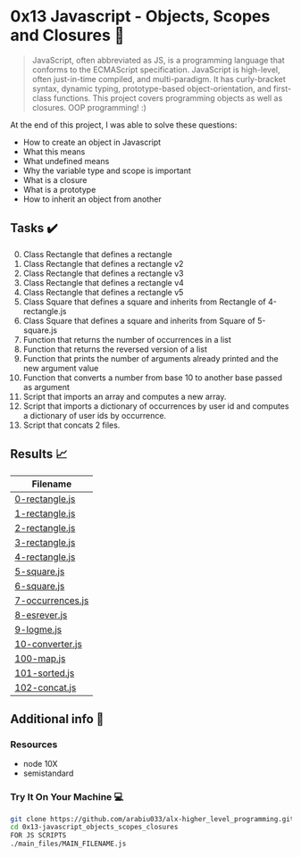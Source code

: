 # 0x13 Javascript - Objects, Scopes and Closures :roller_coaster:

> JavaScript, often abbreviated as JS, is a programming language that conforms to the ECMAScript specification. JavaScript is high-level, often just-in-time compiled, and multi-paradigm. It has curly-bracket syntax, dynamic typing, prototype-based object-orientation, and first-class functions. This project covers programming objects as well as closures. OOP programming! :)

At the end of this project, I was able to solve these questions:
  
* How to create an object in Javascript
* What this means
* What undefined means
* Why the variable type and scope is important
* What is a closure
* What is a prototype
* How to inherit an object from another

## Tasks :heavy_check_mark:

0. Class Rectangle that defines a rectangle 
1. Class Rectangle that defines a rectangle v2
2. Class Rectangle that defines a rectangle v3
3. Class Rectangle that defines a rectangle v4
4. Class Rectangle that defines a rectangle v5
5. Class Square that defines a square and inherits from Rectangle of 4-rectangle.js
6. Class Square that defines a square and inherits from Square of 5-square.js
7. Function that returns the number of occurrences in a list
8. Function that returns the reversed version of a list
9. Function that prints the number of arguments already printed and the new argument value
10. Function that converts a number from base 10 to another base passed as argument
11. Script that imports an array and computes a new array.
12. Script that imports a dictionary of occurrences by user id and computes a dictionary of user ids by occurrence.
13. Script that concats 2 files.


## Results :chart_with_upwards_trend:

| Filename |
| ------ |
| [0-rectangle.js](https://github.com/arabiu033/alx-higher_level_programming/blob/mainr/0x13-javascript_objects_scopes_closures/0-rectangle.js)|
|[1-rectangle.js](https://github.com/arabiu033/alx-higher_level_programming/blob/mainr/0x13-javascript_objects_scopes_closures/1-rectangle.js)|
|[2-rectangle.js](https://github.com/arabiu033/alx-higher_level_programming/blob/mainr/0x13-javascript_objects_scopes_closures/2-rectangle.js)|
|[3-rectangle.js](https://github.com/arabiu033/alx-higher_level_programming/blob/mainr/0x13-javascript_objects_scopes_closures/3-rectangle.js)|
|[4-rectangle.js](https://github.com/arabiu033/alx-higher_level_programming/blob/mainr/0x13-javascript_objects_scopes_closures/4-rectangle.js)|
|[5-square.js](https://github.com/arabiu033/alx-higher_level_programming/blob/mainr/0x13-javascript_objects_scopes_closures/5-square.js)|
|[6-square.js](https://github.com/arabiu033/alx-higher_level_programming/blob/mainr/0x13-javascript_objects_scopes_closures/6-square.js)|
|[7-occurrences.js](https://github.com/arabiu033/alx-higher_level_programming/blob/mainr/0x13-javascript_objects_scopes_closures/7-occurrences.js)|
|[8-esrever.js](https://github.com/arabiu033/alx-higher_level_programming/blob/mainr/0x13-javascript_objects_scopes_closures/8-esrever.js)|
|[9-logme.js](https://github.com/arabiu033/alx-higher_level_programming/blob/mainr/0x13-javascript_objects_scopes_closures/9-logme.js)|
|[10-converter.js](https://github.com/arabiu033/alx-higher_level_programming/blob/mainr/0x13-javascript_objects_scopes_closures/10-converter.js)|
|[100-map.js](https://github.com/arabiu033/alx-higher_level_programming/blob/mainr/0x13-javascript_objects_scopes_closures/100-map.js)|
|[101-sorted.js](https://github.com/arabiu033/alx-higher_level_programming/blob/mainr/0x13-javascript_objects_scopes_closures/101-sorted.js)|
|[102-concat.js](https://github.com/arabiu033/alx-higher_level_programming/blob/mainr/0x13-javascript_objects_scopes_closures/102-concat.js)|

## Additional info :construction:
### Resources

- node 10X
- semistandard

### Try It On Your Machine :computer:	
```bash
git clone https://github.com/arabiu033/alx-higher_level_programming.git
cd 0x13-javascript_objects_scopes_closures
FOR JS SCRIPTS
./main_files/MAIN_FILENAME.js
```